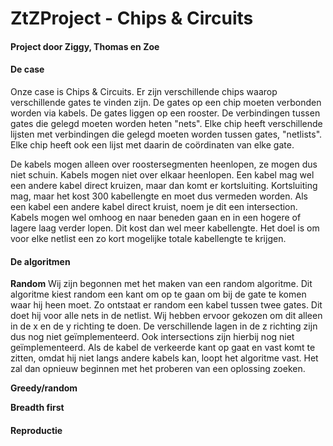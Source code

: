 # ZtZProject - Chips & Circuits
#### Project door Ziggy, Thomas en Zoe
#### De case
Onze case is Chips & Circuits. Er zijn verschillende chips waarop verschillende gates te vinden zijn. De gates op een chip moeten verbonden worden via kabels. De gates liggen op een rooster. De verbindingen tussen gates die gelegd moeten worden heten "nets". Elke chip heeft verschillende lijsten met verbindingen die gelegd moeten worden tussen gates, "netlists". Elke chip heeft ook een lijst met daarin de coördinaten van elke gate. 

De kabels mogen alleen over roostersegmenten heenlopen, ze mogen dus niet schuin. Kabels mogen niet over elkaar heenlopen. Een kabel mag wel een andere kabel direct kruizen, maar dan komt er kortsluiting. Kortsluiting mag, maar het kost 300 kabellengte en moet dus vermeden worden. Als een kabel een andere kabel direct kruist, noem je dit een intersection. Kabels mogen wel omhoog en naar beneden gaan en in een hogere of lagere laag verder lopen. Dit kost dan wel meer kabellengte. Het doel is om voor elke netlist een zo kort mogelijke totale kabellengte te krijgen. 

#### De algoritmen
**Random**
Wij zijn begonnen met het maken van een random algoritme. Dit algoritme kiest random een kant om op te gaan om bij de gate te komen waar hij heen moet. Zo ontstaat er random een kabel tussen twee gates. Dit doet hij voor alle nets in de netlist. Wij hebben ervoor gekozen om dit alleen in de x en de y richting te doen. De verschillende lagen in de z richting zijn dus nog niet geïmplementeerd. Ook intersections zijn hierbij nog niet geïmplementeerd. Als de kabel de verkeerde kant op gaat en vast komt te zitten, omdat hij niet langs andere kabels kan, loopt het algoritme vast. Het zal dan opnieuw beginnen met het proberen van een oplossing zoeken. 

**Greedy/random**


**Breadth first**


#### Reproductie




